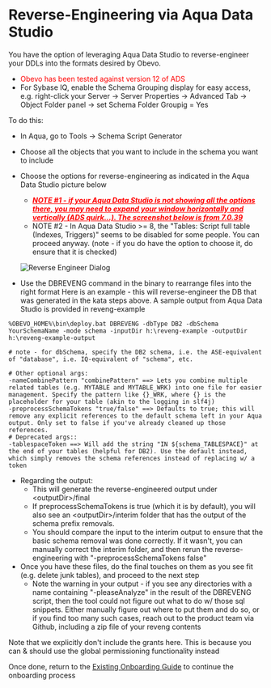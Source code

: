 <!--

    Copyright 2017 Goldman Sachs.
    Licensed under the Apache License, Version 2.0 (the "License");
    you may not use this file except in compliance with the License.
    You may obtain a copy of the License at

    http://www.apache.org/licenses/LICENSE-2.0

    Unless required by applicable law or agreed to in writing,
    software distributed under the License is distributed on an
    "AS IS" BASIS, WITHOUT WARRANTIES OR CONDITIONS OF ANY
    KIND, either express or implied.  See the License for the
    specific language governing permissions and limitations
    under the License.

-->

# Reverse-Engineering via Aqua Data Studio

You have the option of leveraging Aqua Data Studio to reverse-engineer
your DDLs into the formats desired by Obevo.

-   <font color="red">Obevo has been tested against version 12 of ADS</font>
-   For Sybase IQ, enable the Schema Grouping display for easy access,
    e.g. right-click your Server -\> Server Properties -\> Advanced Tab
    -\> Object Folder panel -\> set Schema Folder Groupig = Yes

To do this:

-   In Aqua, go to Tools -\> Schema Script Generator
-   Choose all the objects that you want to include in the schema you want to include
-   Choose the options for reverse-engineering as indicated in the Aqua Data Studio picture below
    -   <font color="red">**<u>*NOTE \#1 - if your Aqua Data Studio is not
        showing all the options there, you may need to expand your
        window horizontally and vertically (ADS quirk\...). The
        screenshot below is from 7.0.39*</u>**</font>
    -   NOTE #2 - In Aqua Data Studio \>= 8, the "Tables: Script full
        table (Indexes, Triggers)" seems to be disabled for some
        people. You can proceed anyway. (note - if you do have the
        option to choose it, do ensure that it is checked)

    ![Reverse Engineer Dialog](images/reverse-engineer-aqua.jpg)

-   Use the DBREVENG command in the binary to rearrange files into the
    right format Here is an example - this will reverse-engineer the DB
    that was generated in the kata steps above. A sample output from
    Aqua Data Studio is provided in reveng-example

```
%OBEVO_HOME%\bin\deploy.bat DBREVENG -dbType DB2 -dbSchema YourSchemaName -mode schema -inputDir h:\reveng-example -outputDir h:\reveng-example-output

# note - for dbSchema, specify the DB2 schema, i.e. the ASE-equivalent of "database", i.e. IQ-equivalent of "schema", etc.

# Other optional args:
-nameCombinePattern "combinePattern" ==> Lets you combine multiple related tables (e.g. MYTABLE and MYTABLE_WRK) into one file for easier management. Specify the pattern like {}_WRK, where {} is the placeholder for your table (akin to the logging in slf4j)
-preprocessSchemaTokens "true/false" ==> Defaults to true; this will remove any explicit references to the default schema left in your Aqua output. Only set to false if you've already cleaned up those references.
# Deprecated args::
-tablespaceToken ==> Will add the string "IN ${schema_TABLESPACE}" at the end of your tables (helpful for DB2). Use the default instead, which simply removes the schema references instead of replacing w/ a token
```

-   Regarding the output:
    -   This will generate the reverse-engineered output under
        \<outputDir\>/final
    -   If preprocessSchemaTokens is true (which it is by default), you
        will also see an \<outputDir\>/interim folder that has the
        output of the schema prefix removals.
    -   You should compare the input to the interim output to ensure
        that the basic schema removal was done correctly. If it wasn't,
        you can manually correct the interim folder, and then rerun the
        reverse-engineering with "-preprocessSchemaTokens false"
-   Once you have these files, do the final touches on them as you see
    fit (e.g. delete junk tables), and proceed to the next step
    -   Note the warning in your output - if you see any directories
        with a name containing "-pleaseAnalyze" in the result of the
        DBREVENG script, then the tool could not figure out what to do
        w/ those sql snippets. Either manually figure out where to put
        them and do so, or if you find too many such cases, reach out to
        the product team via Github, including a zip file of your reveng
        contents

Note that we explicitly don't include the grants here. This is because
you can & should use the global permissioning functionality instead

Once done, return to the [Existing Onboarding Guide](existing-onboarding-guide.html) to continue the onboarding process
